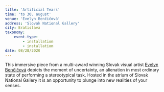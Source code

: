 ```yaml
---
title: 'Artificial Tears'
time: 'to 30. august'
venue: 'Evelyn Benčičová'
address: 'Slovak National Gallery'
city: Bratislava
taxonomy:
    event-type:
        - installation
        - installation
date: 08/28/2020
---
```


This immersive piece from a multi-award winning Slovak visual artist [Evelyn Benčičová](https://sensorium.is/speakers/01.evelyn-bencicova) depicts the moment of uncertainty, an alienation in most ordinary state of performing a stereotypical task. Hosted in the atrium of Slovak National Gallery it is an opportunity to plunge into new realities of your senses.
